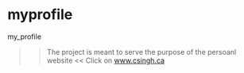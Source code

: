 # myprofile
my_profile 

>> The project is meant to serve the purpose of the persoanl website <<
Click on www.csingh.ca

